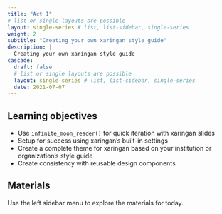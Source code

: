 ```yaml
---
title: "Act I"
# list or single layouts are possible
layout: single-series # list, list-sidebar, single-series
weight: 2
subtitle: "Creating your own xaringan style guide"
description: |
  Creating your own xaringan style guide
cascade:
  draft: false
  # list or single layouts are possible
  layout: single-series # list, list-sidebar, single-series
  date: 2021-07-07
---
```


## Learning objectives

+  Use `infinite_moon_reader()` for quick iteration with xaringan slides
+  Setup for success using xaringan’s built-in settings
+  Create a complete theme for xaringan based on your institution or organization’s style guide
+  Create consistency with reusable design components

## Materials

Use the left sidebar menu to explore the materials for today.
